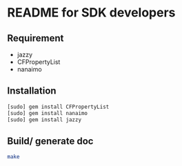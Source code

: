 # README for SDK developers

## Requirement
- jazzy
- CFPropertyList
- nanaimo

## Installation
```sh
[sudo] gem install CFPropertyList
[sudo] gem install nanaimo
[sudo] gem install jazzy
```

## Build/ generate doc
```sh
make
```


